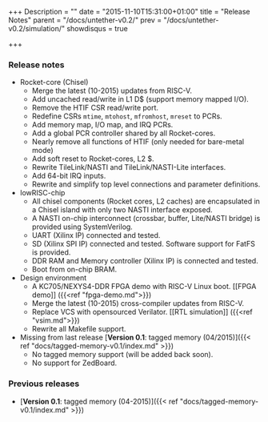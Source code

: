 +++
Description = ""
date = "2015-11-10T15:31:00+01:00"
title = "Release Notes"
parent = "/docs/untether-v0.2/"
prev = "/docs/untether-v0.2/simulation/"
showdisqus = true

+++

### Release notes

 * Rocket-core (Chisel)
   * Merge the latest (10-2015) updates from RISC-V.
   * Add uncached read/write in L1 D$ (support memory mapped I/O).
   * Remove the HTIF CSR read/write port.
   * Redefine CSRs `mtime`, `mtohost`, `mfromhost`, `mreset` to PCRs.
   * Add memory map, I/O map, and IRQ PCRs.
   * Add a global PCR controller shared by all Rocket-cores.
   * Nearly remove all functions of HTIF (only needed for bare-metal mode)
   * Add soft reset to Rocket-cores, L2 $.
   * Rewrite TileLink/NASTI and TileLink/NASTI-Lite interfaces.
   * Add 64-bit IRQ inputs.
   * Rewrite and simplify top level connections and parameter definitions.
 * lowRISC-chip
   * All chisel components (Rocket cores, L2 caches) are encapsulated in a Chisel island with only two NASTI interface exposed.
   * A NASTI on-chip interconnect (crossbar, buffer, Lite/NASTI bridge) is provided using SystemVerilog.
   * UART (Xilinx IP) connected and tested.
   * SD (Xilinx SPI IP) connected and tested. Software support for FatFS is provided.
   * DDR RAM and Memory controller (Xilinx IP) is connected and tested.
   * Boot from on-chip BRAM.
 * Design environment
   * A KC705/NEXYS4-DDR FPGA demo with RISC-V Linux boot. [[FPGA demo]] ({{<ref "fpga-demo.md">}})
   * Merge the latest (10-2015) cross-compiler updates from RISC-V.
   * Replace VCS with opensourced Verilator. [[RTL simulation]] ({{<ref "vsim.md">}})
   * Rewrite all Makefile support.
 * Missing from last release [**Version 0.1**: tagged memory (04/2015)]({{< ref "docs/tagged-memory-v0.1/index.md" >}})
   * No tagged memory support (will be added back soon).
   * No support for ZedBoard.

### Previous releases

 * [**Version 0.1**: tagged memory (04-2015)]({{< ref "docs/tagged-memory-v0.1/index.md" >}})